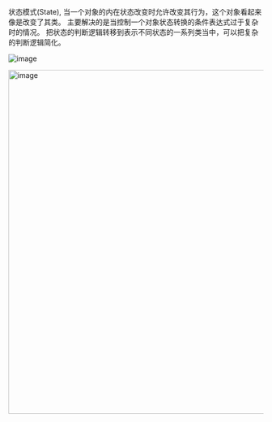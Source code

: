 状态模式(State), 当一个对象的内在状态改变时允许改变其行为，这个对象看起来像是改变了其类。
主要解决的是当控制一个对象状态转换的条件表达式过于复杂时的情况。
把状态的判断逻辑转移到表示不同状态的一系列类当中，可以把复杂的判断逻辑简化。

![image](https://github.com/ZeroWM/Java-design-pattern/assets/32089940/f7de333d-62da-4569-be5e-c5b2f63e65d6)


<img width="678" alt="image" src="https://github.com/ZeroWM/Java-design-pattern/assets/32089940/3a1512b1-ae83-4a4d-8c2f-617dff07b1d9">
